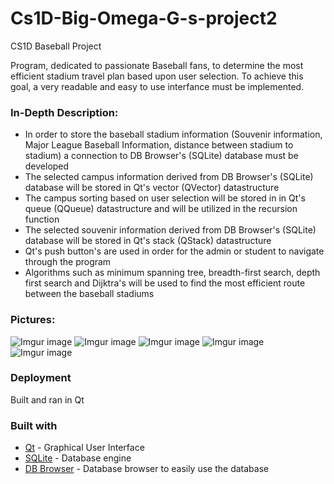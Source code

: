 # Cs1D-Big-Omega-G-s-project2
CS1D Baseball Project

Program, dedicated to passionate Baseball fans, to determine the most efficient stadium travel plan based upon user selection. To achieve this goal, a very readable and easy to use interfance must be implemented.

### In-Depth Description:
- In order to store the baseball stadium information (Souvenir information, Major League Baseball Information, distance between stadium to stadium) a connection to DB Browser's (SQLite) database must be developed
- The selected campus information derived from DB Browser's (SQLite) database will be stored in Qt's vector (QVector<QString>) datastructure
- The campus sorting based on user selection will be stored in in Qt's queue (QQueue<QString>) datastructure and will be utilized in the recursion function
- The selected souvenir information derived from DB Browser's (SQLite) database will be stored in Qt's stack (QStack<Souvenir>) datastructure
- Qt's push button's are used in order for the admin or student to navigate through the program
- Algorithms such as minimum spanning tree, breadth-first search, depth first search and Dijktra's will be used to find the most efficient route between the baseball stadiums


### Pictures: 
![Imgur image](https://imgur.com/I322WSZ.jpg)
![Imgur image](https://imgur.com/icoWcnQ.jpg)
![Imgur image](https://imgur.com/ylyYUR4.jpg)
![Imgur image](https://imgur.com/xWfkzIO.jpg)
![Imgur image](https://imgur.com/RQAe4DK.jpg)

### Deployment
Built and ran in Qt

### Built with

* [Qt](https://www.qt.io) - Graphical User Interface
* [SQLite](https://www.sqlite.org/index.html) - Database engine
* [DB Browser](http://sqlitebrowser.org) - Database browser to easily use the database
